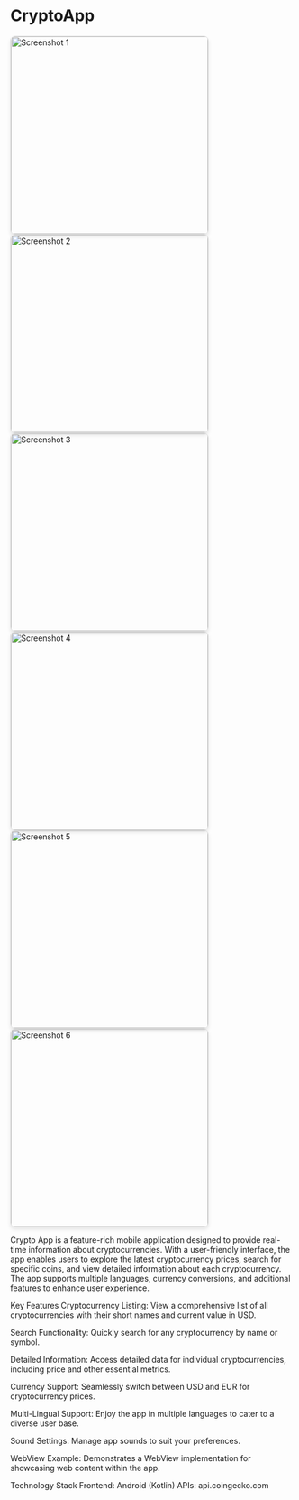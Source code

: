 # CryptoApp

<img src="https://github.com/user-attachments/assets/1baa358a-bbde-45a4-867c-42bdb906c8db" alt="Screenshot 1" width="350" style="border: 1px solid #ddd; border-radius: 8px; box-shadow: 0 4px 6px rgba(0, 0, 0, 0.1);" />
<img src="https://github.com/user-attachments/assets/b9e8bc23-b85d-47f2-8b83-3dee90f78faf" alt="Screenshot 2" width="350" style="border: 1px solid #ddd; border-radius: 8px; box-shadow: 0 4px 6px rgba(0, 0, 0, 0.1);" />
<img src="https://github.com/user-attachments/assets/038f3efa-6bdd-4122-8235-b8fce0144f79" alt="Screenshot 3" width="350" style="border: 1px solid #ddd; border-radius: 8px; box-shadow: 0 4px 6px rgba(0, 0, 0, 0.1);" />
<img src="https://github.com/user-attachments/assets/692c21f6-26dd-416d-9f0f-fef8f8d762c0" alt="Screenshot 4" width="350" style="border: 1px solid #ddd; border-radius: 8px; box-shadow: 0 4px 6px rgba(0, 0, 0, 0.1);" />
<img src="https://github.com/user-attachments/assets/427cb002-3610-4d5d-97a8-4b8603e8ed39" alt="Screenshot 5" width="350" style="border: 1px solid #ddd; border-radius: 8px; box-shadow: 0 4px 6px rgba(0, 0, 0, 0.1);" />
<img src="https://github.com/user-attachments/assets/8e59409e-9c46-4216-9edd-fb040d5cc077" alt="Screenshot 6" width="350" style="border: 1px solid #ddd; border-radius: 8px; box-shadow: 0 4px 6px rgba(0, 0, 0, 0.1);" />

Crypto App is a feature-rich mobile application designed to provide real-time information about cryptocurrencies. With a user-friendly interface, the app enables users to explore the latest cryptocurrency prices, search for specific coins, and view detailed information about each cryptocurrency. The app supports multiple languages, currency conversions, and additional features to enhance user experience.

Key Features
Cryptocurrency Listing: View a comprehensive list of all cryptocurrencies with their short names and current value in USD.

Search Functionality: Quickly search for any cryptocurrency by name or symbol.

Detailed Information: Access detailed data for individual cryptocurrencies, including price and other essential metrics.

Currency Support: Seamlessly switch between USD and EUR for cryptocurrency prices.

Multi-Lingual Support: Enjoy the app in multiple languages to cater to a diverse user base.

Sound Settings: Manage app sounds to suit your preferences.

WebView Example: Demonstrates a WebView implementation for showcasing web content within the app.

Technology Stack
Frontend: Android (Kotlin)
APIs: api.coingecko.com
